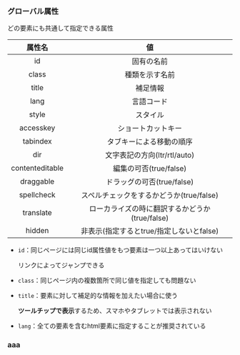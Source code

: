 ### グローバル属性

どの要素にも共通して指定できる属性

|     属性名      |                       値                       |
| :-------------: | :--------------------------------------------: |
|       id        |                   固有の名前                   |
|      class      |                 種類を示す名前                 |
|      title      |                    補足情報                    |
|      lang       |                   言語コード                   |
|      style      |                    スタイル                    |
|    accesskey    |               ショートカットキー               |
|    tabindex     |            タブキーによる移動の順序            |
|       dir       |          文字表記の方向(ltr/rtl/auto)          |
| contenteditable |             編集の可否(true/false)             |
|    draggable    |           ドラッグの可否(true/false)           |
|   spellcheck    |    スペルチェックをするかどうか(true/false)    |
|    translate    | ローカライズの時に翻訳するかどうか(true/false) |
|     hidden      |    非表示(指定するとtrue/指定しないとfalse)    |

* `id`：同じページには同じid属性値をもつ要素は一つ以上あってはいけない

   リンクによってジャンプできる

* `class`：同じページ内の複数箇所で同じ値を指定しても問題ない

* `title`：要素に対して補足的な情報を加えたい場合に使う

   **ツールチップで表示**するため、スマホやタブレットでは表示されない

* `lang`：全ての要素を含むhtml要素に指定することが推奨されている



### aaa